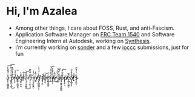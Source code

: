 # Hi, I'm Azalea
- Among other things, I care about FOSS, Rust, and anti-Fascism.
- Application Software Manager on [FRC Team 1540](https://www.team1540.org/) and Software Engineering Intern at Autodesk, working on [Synthesis](https://github.com/Autodesk/synthesis).
- I’m currently working on [sonder](https://www.github.com/azaleacolburn/sonder) and a few [ioccc](https://www.ioccc.org/) submissions, just for fun

[comment]: <> (nulla crux, nulla corona)

<br>

ȃ̵̢̗͔͚͖͈̭̰͑̈́͌͋̓͠ ̵̰̗̋͗̈́̈́̿̈́͠p̶̧̪͉͓͖̀͌͛̊́̃̒̕͜r̴̙̠̘̒̎̐͐͘͠o̸̭̼̦̘̼̪̟̱̓̕g̸̭̱̹̱͔̬͒̑̔r̴̙̒̊̅̇a̴͕̖͕͎̥̪̥̓̑͌͘͜͝m̵̡̹͎̪̙̖̞̤̅̎̇̂͛͌̚ì̶̙̩͓̭̬̬̪̓̉́ͅn̸͚͈̈́͂̒̕ǧ̵̢̛̭̺͇̪̜̞̾̇̈́͗̈̍ͅ ̴̢͉͔̯͝f̸͕̅͗ȃ̶̬̗̮̉̕͝ĕ̷̛̮̪̝̥̪͈͗͐ŗ̴̭͐̈̏̏͐̾́͝i̸̞̻̜̞̎͗́͊̀̂̈́̕ȩ̶̈́̏̀̕͜ ̶͕̼̤͑̈́͂̈́͝ǎ̸̙̹̐̍̈́͒͘p̵̡̧̻̜̟͍͇̰͋̑̐͒͠p̸̡̭̦̦̆ĕ̵̢̪̖̗͚̼͊̃ͅa̵̟̗̳̠̥̹͊̎̀̄̀͋̕r̸͕͓̃̌̀͋̕͘͘š̴̡̢͍̬͛͗̀̾̆̋
<br>
<br>
